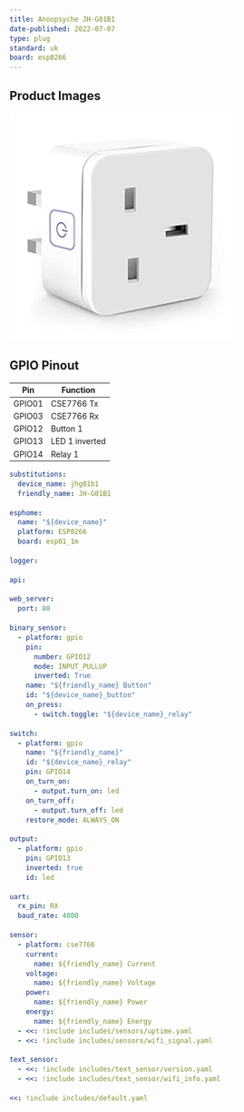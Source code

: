 ```yaml
---
title: Anoopsyche JH-G01B1
date-published: 2022-07-07
type: plug
standard: uk
board: esp8266
---
```


## Product Images

![Product Image](JH-G01B1.jpg "Product Image")

## GPIO Pinout

| Pin    | Function       |
| ------ | -------------- |
| GPIO01 | CSE7766 Tx     |
| GPIO03 | CSE7766 Rx     |
| GPIO12 | Button 1       |
| GPIO13 | LED 1 inverted |
| GPIO14 | Relay 1        |

```yaml
substitutions:
  device_name: jhg01b1
  friendly_name: JH-G01B1

esphome:
  name: "${device_name}"
  platform: ESP8266
  board: esp01_1m

logger:

api:

web_server:
  port: 80

binary_sensor:
  - platform: gpio
    pin:
      number: GPIO12
      mode: INPUT_PULLUP
      inverted: True
    name: "${friendly_name} Button"
    id: "${device_name}_button"
    on_press:
      - switch.toggle: "${device_name}_relay"

switch:
  - platform: gpio
    name: "${friendly_name}"
    id: "${device_name}_relay"
    pin: GPIO14
    on_turn_on:
      - output.turn_on: led
    on_turn_off:
      - output.turn_off: led
    restore_mode: ALWAYS_ON

output:
  - platform: gpio
    pin: GPIO13
    inverted: true
    id: led

uart:
  rx_pin: RX
  baud_rate: 4800

sensor:
  - platform: cse7766
    current:
      name: ${friendly_name} Current
    voltage:
      name: ${friendly_name} Voltage
    power:
      name: ${friendly_name} Power
    energy:
      name: ${friendly_name} Energy
  - <<: !include includes/sensors/uptime.yaml
  - <<: !include includes/sensors/wifi_signal.yaml

text_sensor:
  - <<: !include includes/text_sensor/version.yaml
  - <<: !include includes/text_sensor/wifi_info.yaml

<<: !include includes/default.yaml
```
